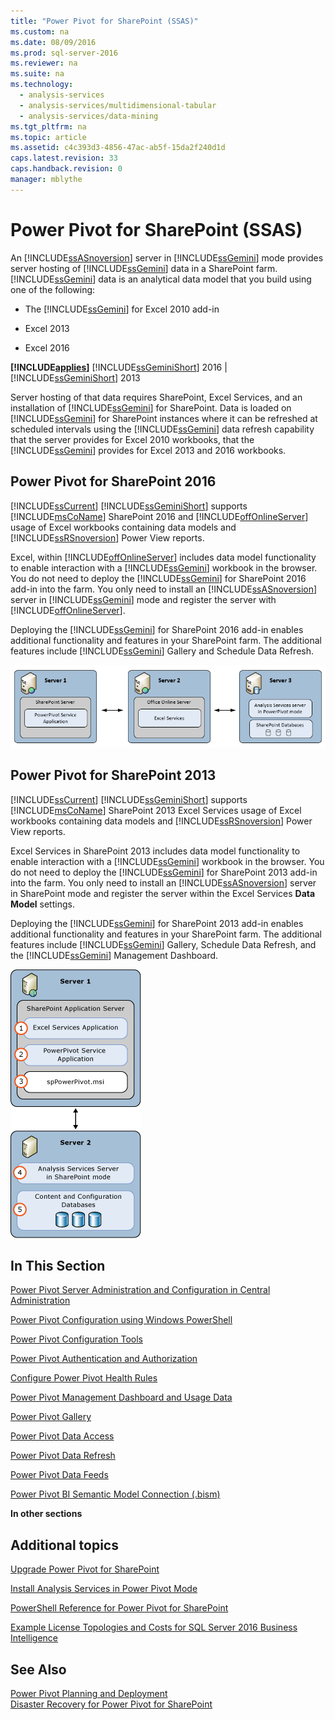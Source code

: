 ```yaml
---
title: "Power Pivot for SharePoint (SSAS)"
ms.custom: na
ms.date: 08/09/2016
ms.prod: sql-server-2016
ms.reviewer: na
ms.suite: na
ms.technology: 
  - analysis-services
  - analysis-services/multidimensional-tabular
  - analysis-services/data-mining
ms.tgt_pltfrm: na
ms.topic: article
ms.assetid: c4c393d3-4856-47ac-ab5f-15da2f240d1d
caps.latest.revision: 33
caps.handback.revision: 0
manager: mblythe
---
```

# Power Pivot for SharePoint (SSAS)
An [!INCLUDE[ssASnoversion](../../Topics/TopicNameContainA/tokens/ssASnoversion_md.md)] server in [!INCLUDE[ssGemini](../../Topics/TopicNameContainA/tokens/ssGemini_md.md)] mode provides server hosting of [!INCLUDE[ssGemini](../../Topics/TopicNameContainA/tokens/ssGemini_md.md)] data in a SharePoint farm. [!INCLUDE[ssGemini](../../Topics/TopicNameContainA/tokens/ssGemini_md.md)] data is an analytical data model that you build using one of the following:  
  
-   The [!INCLUDE[ssGemini](../../Topics/TopicNameContainA/tokens/ssGemini_md.md)] for Excel 2010 add-in  
  
-   Excel 2013  
  
-   Excel 2016  
  
 **[!INCLUDE[applies](../../Topics/TopicNameContainA/tokens/applies_md.md)]**  [!INCLUDE[ssGeminiShort](../../Topics/TopicNameNotContainA/tokens/ssGeminiShort_md.md)] 2016 &#124; [!INCLUDE[ssGeminiShort](../../Topics/TopicNameNotContainA/tokens/ssGeminiShort_md.md)] 2013  
  
 Server hosting of that data requires SharePoint, Excel Services, and an installation of [!INCLUDE[ssGemini](../../Topics/TopicNameContainA/tokens/ssGemini_md.md)] for SharePoint. Data is loaded on [!INCLUDE[ssGemini](../../Topics/TopicNameContainA/tokens/ssGemini_md.md)] for SharePoint instances where it can be refreshed at scheduled intervals using the [!INCLUDE[ssGemini](../../Topics/TopicNameContainA/tokens/ssGemini_md.md)] data refresh capability that the server provides for Excel 2010 workbooks, that the [!INCLUDE[ssGemini](../../Topics/TopicNameContainA/tokens/ssGemini_md.md)] provides for Excel 2013 and 2016 workbooks.  
  
## Power Pivot for SharePoint 2016  
 [!INCLUDE[ssCurrent](../../Topics/TopicNameContainA/tokens/ssCurrent_md.md)] [!INCLUDE[ssGeminiShort](../../Topics/TopicNameNotContainA/tokens/ssGeminiShort_md.md)] supports [!INCLUDE[msCoName](../../Topics/TopicNameContainA/tokens/msCoName_md.md)] SharePoint 2016 and [!INCLUDE[offOnlineServer](../../Topics/TopicNameNotContainA/tokens/offOnlineServer_md.md)] usage of Excel workbooks containing data models and [!INCLUDE[ssRSnoversion](../../Topics/TopicNameContainA/tokens/ssRSnoversion_md.md)] Power View reports.  
  
 Excel, within [!INCLUDE[offOnlineServer](../../Topics/TopicNameNotContainA/tokens/offOnlineServer_md.md)] includes data model functionality to enable interaction with a [!INCLUDE[ssGemini](../../Topics/TopicNameContainA/tokens/ssGemini_md.md)] workbook in the browser. You do not need to deploy the [!INCLUDE[ssGemini](../../Topics/TopicNameContainA/tokens/ssGemini_md.md)] for SharePoint 2016 add-in into the farm. You only need to install an [!INCLUDE[ssASnoversion](../../Topics/TopicNameContainA/tokens/ssASnoversion_md.md)] server in [!INCLUDE[ssGemini](../../Topics/TopicNameContainA/tokens/ssGemini_md.md)] mode and register the server with [!INCLUDE[offOnlineServer](../../Topics/TopicNameNotContainA/tokens/offOnlineServer_md.md)].  
  
 Deploying the [!INCLUDE[ssGemini](../../Topics/TopicNameContainA/tokens/ssGemini_md.md)] for SharePoint 2016 add-in enables additional functionality and features in your SharePoint farm. The additional features include [!INCLUDE[ssGemini](../../Topics/TopicNameContainA/tokens/ssGemini_md.md)] Gallery and Schedule Data Refresh.  
  
 ![SSAS Power Pivot Mode 3 Server with Office Online Server](../../Topics/TopicNameNotContainA/images/AS_PowerPivot_Mode_3Server_OOS_Deploy.png "AS_PowerPivot_Mode_3Server_OOS_Deploy")  
  
## Power Pivot for SharePoint 2013  
 [!INCLUDE[ssCurrent](../../Topics/TopicNameContainA/tokens/ssCurrent_md.md)] [!INCLUDE[ssGeminiShort](../../Topics/TopicNameNotContainA/tokens/ssGeminiShort_md.md)] supports [!INCLUDE[msCoName](../../Topics/TopicNameContainA/tokens/msCoName_md.md)] SharePoint 2013 Excel Services usage of Excel workbooks containing data models and [!INCLUDE[ssRSnoversion](../../Topics/TopicNameContainA/tokens/ssRSnoversion_md.md)] Power View reports.  
  
 Excel Services in SharePoint 2013 includes data model functionality to enable interaction with a [!INCLUDE[ssGemini](../../Topics/TopicNameContainA/tokens/ssGemini_md.md)] workbook in the browser. You do not need to deploy the [!INCLUDE[ssGemini](../../Topics/TopicNameContainA/tokens/ssGemini_md.md)] for SharePoint 2013 add-in into the farm. You only need to install an [!INCLUDE[ssASnoversion](../../Topics/TopicNameContainA/tokens/ssASnoversion_md.md)] server in SharePoint mode and register the server within the Excel Services **Data Model** settings.  
  
 Deploying the [!INCLUDE[ssGemini](../../Topics/TopicNameContainA/tokens/ssGemini_md.md)] for SharePoint 2013 add-in enables additional functionality and features in your SharePoint farm. The additional features include [!INCLUDE[ssGemini](../../Topics/TopicNameContainA/tokens/ssGemini_md.md)] Gallery, Schedule Data Refresh, and the [!INCLUDE[ssGemini](../../Topics/TopicNameContainA/tokens/ssGemini_md.md)] Management Dashboard.  
  
 ![SSAS PowerPivot Mode 2 Server Deployment](../../Topics/TopicNameNotContainA/images/AS_PowerPivot_Mode_2server_Deployment.gif "AS_PowerPivot_Mode_2server_Deployment")  
  
##  <a name="bkmk_RelatedContent"></a> In This Section  
 [Power Pivot Server Administration and Configuration in Central Administration](../../Topics/TopicNameNotContainA/Power-Pivot-Server-Administration-and-Configuration-in-Central-Administration.md)  
  
 [Power Pivot Configuration using Windows PowerShell](../../Topics/TopicNameNotContainA/Power-Pivot-Configuration-using-Windows-PowerShell.md)  
  
 [Power Pivot Configuration Tools](../../Topics/TopicNameNotContainA/Power-Pivot-Configuration-Tools.md)  
  
 [Power Pivot Authentication and Authorization](../../Topics/TopicNameNotContainA/Power-Pivot-Authentication-and-Authorization.md)  
  
 [Configure Power Pivot Health Rules](../../Topics/TopicNameNotContainA/Configure-Power-Pivot-Health-Rules.md)  
  
 [Power Pivot Management Dashboard and Usage Data](../../Topics/TopicNameNotContainA/Power-Pivot-Management-Dashboard-and-Usage-Data.md)  
  
 [Power Pivot Gallery](../../Topics/TopicNameNotContainA/Power-Pivot-Gallery.md)  
  
 [Power Pivot Data Access](../../Topics/TopicNameNotContainA/Power-Pivot-Data-Access.md)  
  
 [Power Pivot Data Refresh](../../Topics/TopicNameNotContainA/Power-Pivot-Data-Refresh.md)  
  
 [Power Pivot Data Feeds](../../Topics/TopicNameNotContainA/Power-Pivot-Data-Feeds.md)  
  
 [Power Pivot BI Semantic Model Connection (.bism)](../../Topics/TopicNameNotContainA/Power-Pivot-BI-Semantic-Model-Connection--.bism-.md)  
  
 **In other sections**  
  
## Additional topics  
 [Upgrade Power Pivot for SharePoint](../../Topics/TopicNameNotContainA/Upgrade-Power-Pivot-for-SharePoint.md)  
  
 [Install Analysis Services in Power Pivot Mode](../../Topics/TopicNameNotContainA/Install-Analysis-Services-in-Power-Pivot-Mode.md)  
  
 [PowerShell Reference for Power Pivot for SharePoint](../../Topics/TopicNameNotContainA/PowerShell-Reference-for-Power-Pivot-for-SharePoint.md)  
  
 [Example License Topologies and Costs  for SQL Server 2016 Business Intelligence](../../Topics/TopicNameNotContainA/Example-License-Topologies-and-Costs--for-SQL-Server-2016-Business-Intelligence.md)  
  
## See Also  
 [Power Pivot Planning and Deployment](http://go.microsoft.com/fwlink/?linkID=220972)   
 [Disaster Recovery for Power Pivot for SharePoint](http://go.microsoft.com/fwlink/p/?LinkId=389570)
